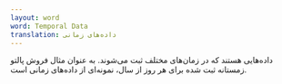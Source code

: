 ```yaml
---
layout: word
word: Temporal Data
translation: داده‌های زمانی
---
```


داده‌هایی هستند که در زمان‌های مختلف ثبت می‌شوند. به عنوان مثال فروش پالتو زمستانه ثبت شده برای هر روز از سال، نمونه‌ای از داده‌های زمانی است.
